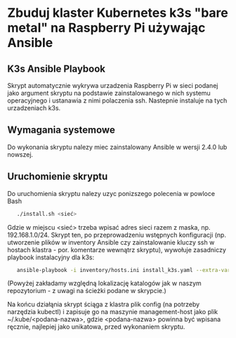 # Zbuduj klaster Kubernetes k3s "bare metal" na Raspberry Pi używając Ansible
## K3s Ansible Playbook
Skrypt automatycznie wykrywa urzadzenia Raspberry Pi w sieci podanej jako argument skryptu na podstawie zainstalowanego w nich systemu operacyjnego i ustanawia z nimi polaczenia ssh. Nastepnie instaluje na tych urzadzeniach k3s.
## Wymagania systemowe
Do wykonania skryptu nalezy miec zainstalowany Ansible w wersji 2.4.0 lub nowszej. 
## Uruchomienie skryptu
Do uruchomienia skryptu nalezy uzyc ponizszego polecenia w powloce Bash
```bash
   ./install.sh <sieć>
```
Gdzie w miejscu \<sieć\> trzeba wpisać adres sieci razem z maska, np. 192.168.1.0/24. Skrypt ten, po przeprowadzeniu wstępnych konfiguracji (np. utworzenie plików w inventory Ansible czy zainstalowanie kluczy ssh w hostach klastra - por. komentarze wewnątrz skryptu), wywołuje zasadniczy playbook instalacyjny dla k3s:

```bash
   ansible-playbook -i inventory/hosts.ini install_k3s.yaml --extra-vars "network=$NETWORK"
```

(Powyżej zakładamy względną lokalizację katalogów jak w naszym repozytorium - z uwagi na ścieżki podane w skrypcie.) 

Na końcu działąnia skrypt ściąga z klastra plik config (na potrzeby narzędzia kubectl) i zapisuje go na maszynie management-host jako plik ~/.kube/\<podana-nazwa\>, gdzie \<podana-nazwa\> powinna być wpisana ręcznie, najlepiej jako unikatowa, przed wykonaniem skryptu.
